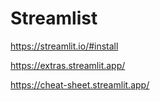 # Streamlist

https://streamlit.io/#install

https://extras.streamlit.app/

https://cheat-sheet.streamlit.app/
